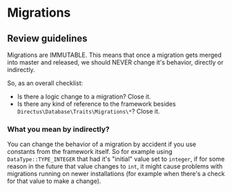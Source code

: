# Migrations

## Review guidelines

Migrations are IMMUTABLE. This means that once a migration gets merged into master and released, we should NEVER change it's behavior, directly or indirectly.

So, as an overall checklist:

- Is there a logic change to a migration? Close it.
- Is there any kind of reference to the framework besides `Directus\Database\Traits\Migrations\*`? Close it.

### What you mean by indirectly?

You can change the behavior of a migration by accident if you use constants from the framework itself. So for example using `DataType::TYPE_INTEGER` that had it's "initial" value set to `integer`, if for some reason in the future that value changes to `int`, it might cause problems with migrations running on newer installations (for example when there's a check for that value to make a change).
